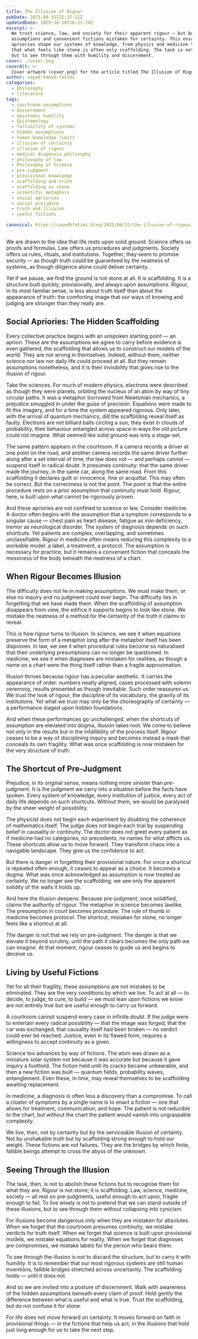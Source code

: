 ```yaml
---
title: The Illusion of Rigour
pubDate: 2025-08-31T22:37:21Z
updatedDate: 2025-10-10T16:21:28Z
excerpt: >-
  We trust science, law, and society for their apparent rigour — but beneath the surface lie hidden
  assumptions and convenient fictions mistaken for certainty. This essay explores how social
  apriories shape our systems of knowledge, from physics and medicine to the courtroom, revealing
  that what feels like stone is often only scaffolding. The task is not to discard these illusions,
  but to see through them with humility and discernment.
cover: ./cover.png
coverAlt: >-
  Cover artwork (cover.png) for the article titled The Illusion of Rigour.
author: sayed-hamid-fatimi
categories:
  - philosophy
  - literature
tags:
  - courtroom assumptions
  - discernment
  - epistemic humility
  - Epistemology
  - fallibility of systems
  - hidden assumptions
  - human knowledge limits
  - illusion of certainty
  - illusion of rigour
  - medical diagnosis philosophy
  - philosophy of law
  - Philosophy of Science
  - pre-judgment
  - provisional knowledge
  - scaffolding and truth
  - scaffolding vs stone
  - scientific metaphors
  - social apriories
  - social prejudice
  - truth and illusion
  - useful fictions

canonical: https://sayedhfatimi.blog/2025/08/31/the-illusion-of-rigour/
---
```


We are drawn to the idea that life rests upon solid ground. Science offers us proofs and formulas. Law offers us procedures and judgments. Society offers us rules, rituals, and institutions. Together, they seem to promise security — as though truth could be guaranteed by the neatness of systems, as though diligence alone could deliver certainty.

Yet if we pause, we find the ground is not stone at all. It is scaffolding. It is a structure built quickly, provisionally, and always upon assumptions. Rigour, in its most familiar sense, is less about truth itself than about the appearance of truth: the comforting image that our ways of knowing and judging are stronger than they really are.

## Social Apriories: The Hidden Scaffolding

Every collective practice begins with an unspoken starting point — an apriori. These are the assumptions we agree to carry before evidence is even gathered, the scaffolding that allows us to construct our models of the world. They are not wrong in themselves. Indeed, without them, neither science nor law nor daily life could proceed at all. But they remain assumptions nonetheless, and it is their invisibility that gives rise to the illusion of rigour.

Take the sciences. For much of modern physics, electrons were described as though they were planets, orbiting the nucleus of an atom by way of tiny circular paths. It was a metaphor borrowed from Newtonian mechanics, a prejudice smuggled in under the guise of precision. Equations were made to fit this imagery, and for a time the system appeared rigorous. Only later, with the arrival of quantum mechanics, did the scaffolding reveal itself as faulty. Electrons are not billiard balls circling a sun; they exist in clouds of probability, their behaviour entangled across space in ways the old picture could not imagine. What seemed like solid ground was only a stage-set.

The same pattern appears in the courtroom. If a camera records a driver at one point on the road, and another camera records the same driver further along after a set interval of time, the law does not — and perhaps cannot — suspend itself in radical doubt. It presumes continuity: that the same driver made the journey, in the same car, along the same road. From this scaffolding it declares guilt or innocence, fine or acquittal. This may often be correct. But the correctness is not the point. The point is that the entire procedure rests on a prior assumption that continuity must hold. Rigour, here, is built upon what cannot be rigorously proven.

And these apriories are not confined to science or law. Consider medicine. A doctor often begins with the assumption that a symptom corresponds to a singular cause — chest pain as heart disease, fatigue as iron deficiency, tremor as neurological disorder. The system of diagnosis depends on such shortcuts. Yet patients are complex, overlapping, and sometimes unclassifiable. Rigour in medicine often means reducing this complexity to a workable model: a label, a treatment, a protocol. The assumption is necessary for practice, but it remains a convenient fiction that conceals the messiness of the body beneath the neatness of a chart.

## When Rigour Becomes Illusion

The difficulty does not lie in making assumptions. We must make them, or else no inquiry and no judgment could ever begin. The difficulty lies in forgetting that we have made them. When the scaffolding of assumption disappears from view, the edifice it supports begins to look like stone. We mistake the neatness of a method for the certainty of the truth it claims to reveal.

This is how rigour turns to illusion. In science, we see it when equations preserve the form of a metaphor long after the metaphor itself has been disproven. In law, we see it when procedural rules become so naturalised that their underlying presumptions can no longer be questioned. In medicine, we see it when diagnoses are mistaken for realities, as though a name on a chart were the thing itself rather than a fragile approximation.

Illusion thrives because rigour has a peculiar aesthetic. It carries the appearance of order: numbers neatly aligned, cases processed with solemn ceremony, results presented as though inevitable. Such order reassures us. We trust the look of rigour, the discipline of its vocabulary, the gravity of its institutions. Yet what we trust may only be the choreography of certainty — a performance staged upon hidden foundations.

And when these performances go unchallenged, when the shortcuts of assumption are elevated into dogma, illusion takes root. We come to believe not only in the results but in the infallibility of the process itself. Rigour ceases to be a way of disciplining inquiry and becomes instead a mask that conceals its own fragility. What was once scaffolding is now mistaken for the very structure of truth.

## The Shortcut of Pre-Judgment

Prejudice, in its original sense, means nothing more sinister than pre-judgment. It is the judgment we carry into a situation before the facts have spoken. Every system of knowledge, every institution of justice, every act of daily life depends on such shortcuts. Without them, we would be paralysed by the sheer weight of possibility.

The physicist does not begin each experiment by doubting the coherence of mathematics itself. The judge does not begin each trial by suspending belief in causality or continuity. The doctor does not greet every patient as if medicine had no categories, no precedents, no names for what afflicts us. These shortcuts allow us to move forward. They transform chaos into a navigable landscape. They give us the confidence to act.

But there is danger in forgetting their provisional nature. For once a shortcut is repeated often enough, it ceases to appear as a choice. It becomes a dogma. What was once acknowledged as assumption is now treated as certainty. We no longer see the scaffolding; we see only the apparent solidity of the walls it holds up.

And here the illusion deepens. Because pre-judgment, once solidified, claims the authority of rigour. The metaphor in science becomes lawlike. The presumption in court becomes procedure. The rule of thumb in medicine becomes protocol. The shortcut, mistaken for stone, no longer feels like a shortcut at all.

The danger is not that we rely on pre-judgment. The danger is that we elevate it beyond scrutiny, until the path it clears becomes the only path we can imagine. At that moment, rigour ceases to guide us and begins to deceive us.

## Living by Useful Fictions

Yet for all their fragility, these assumptions are not mistakes to be eliminated. They are the very conditions by which we live. To act at all — to decide, to judge, to cure, to build — we must lean upon fictions we know are not entirely true but are useful enough to carry us forward.

A courtroom cannot suspend every case in infinite doubt. If the judge were to entertain every radical possibility — that the image was forged, that the car was exchanged, that causality itself had been broken — no verdict could ever be reached. Justice, even in its flawed form, requires a willingness to accept continuity as a given.

Science too advances by way of fictions. The atom was drawn as a miniature solar system not because it was accurate but because it gave inquiry a foothold. The fiction held until its cracks became unbearable, and then a new fiction was built — quantum fields, probability waves, entanglement. Even these, in time, may reveal themselves to be scaffolding awaiting replacement.

In medicine, a diagnosis is often less a discovery than a compromise. To call a cluster of symptoms by a single name is to enact a fiction — one that allows for treatment, communication, and hope. The patient is not reducible to the chart, but without the chart the patient would vanish into ungraspable complexity.

We live, then, not by certainty but by the serviceable illusion of certainty. Not by unshakable truth but by scaffolding strong enough to hold our weight. These fictions are not failures. They are the bridges by which finite, fallible beings attempt to cross the abyss of the unknown.

## Seeing Through the Illusion

The task, then, is not to abolish these fictions but to recognise them for what they are. Rigour is not stone; it is scaffolding. Law, science, medicine, society — all rest on pre-judgments, useful enough to act upon, fragile enough to fail. To live wisely is not to pretend that we can stand outside of these illusions, but to see through them without collapsing into cynicism.

For illusions become dangerous only when they are mistaken for absolutes. When we forget that the courtroom presumes continuity, we mistake verdicts for truth itself. When we forget that science is built upon provisional models, we mistake equations for reality. When we forget that diagnoses are compromises, we mistake labels for the person who bears them.

To see through the illusion is not to discard the structure, but to carry it with humility. It is to remember that our most rigorous systems are still human inventions, fallible bridges stretched across uncertainty. The scaffolding holds — until it does not.

And so we are invited into a posture of discernment. Walk with awareness of the hidden assumptions beneath every claim of proof. Hold gently the difference between what is useful and what is true. Trust the scaffolding, but do not confuse it for stone.

For life does not move forward on certainty. It moves forward on faith in provisional things — in the fictions that help us act, in the illusions that hold just long enough for us to take the next step.
